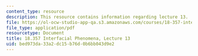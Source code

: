 ```yaml
---
content_type: resource
description: This resource contains information regarding lecture 13.
file: https://ol-ocw-studio-app-qa.s3.amazonaws.com/courses/18-357-interfacial-phenomena-fall-2010/bed973da33a2dc15b76d0b6bb043d9e2_MIT18_357F10_Lecture13.pdf
file_type: application/pdf
resourcetype: Document
title: 18.357 Interfacial Phenomena, Lecture 13
uid: bed973da-33a2-dc15-b76d-0b6bb043d9e2
---
```

